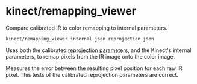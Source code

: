 # kinect/remapping\_viewer

Compare calibrated IR to color remapping to internal parameters.

    kinect/remapping_viewer internal.json reprojection.json

Uses both the calibrated [reprojection parameters](../../data/reprojection.html), and the Kinect's internal parameters, to remap pixels from the IR image onto the color image.

Measures the error between the resulting pixel position for each raw IR pixel. This tests of the calibrated reprojection parameters are correct.
